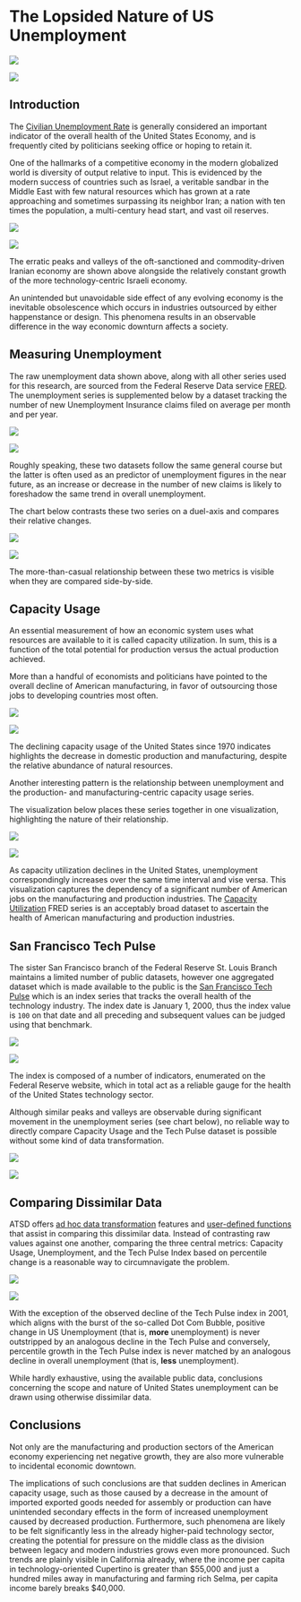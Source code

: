 # The Lopsided Nature of US Unemployment

![](./images/unemployment-1.png)

[![](../../trends/images/button-new.png)](https://trends.axibase.com/48731e05)

## Introduction

The [Civilian Unemployment Rate](https://fred.stlouisfed.org/series/UNRATE) is generally considered an important indicator of the overall health of the United States Economy, and is frequently cited by politicians seeking office or hoping to retain it.

One of the hallmarks of a competitive economy in the modern globalized world is diversity of output relative to input. This is evidenced by the modern success of countries such as Israel, a veritable sandbar in the Middle East with few natural resources which has grown at a rate approaching and sometimes surpassing its neighbor Iran; a nation with ten times the population, a multi-century head start, and vast oil reserves.

![](./images/israel-iran.png)

[![](../../trends/images/button-new.png)](https://apps.axibase.com/chartlab/607e5af9)

The erratic peaks and valleys of the oft-sanctioned and commodity-driven Iranian economy are shown above alongside the relatively constant growth of the more technology-centric Israeli economy.

An unintended but unavoidable side effect of any evolving economy is the inevitable obsolescence which occurs in industries outsourced by either happenstance or design. This phenomena results in an observable difference in the way economic downturn affects a society.

## Measuring Unemployment

The raw unemployment data shown above, along with all other series used for this research, are sourced from the Federal Reserve Data service [FRED](https://fred.stlouisfed.org/). The unemployment series is supplemented below by a dataset tracking the number of new Unemployment Insurance claims filed on average per month and per year.

![](./images/unemployment-2.png)

[![](../../trends/images/button-new.png)](https://trends.axibase.com/cdfbc613)

Roughly speaking, these two datasets follow the same general course but the latter is often used as an predictor of unemployment figures in the near future, as an increase or decrease in the number of new claims is likely to foreshadow the same trend in overall unemployment.

The chart below contrasts these two series on a duel-axis and compares their relative changes.

![](./images/unemployment-3.png)

[![](../../trends/images/button-new.png)](https://trends.axibase.com/50c23500)

The more-than-casual relationship between these two metrics is visible when they are compared side-by-side.

## Capacity Usage

An essential measurement of how an economic system uses what resources are available to it is called capacity utilization. In sum, this is a function of the total potential for production versus the actual production achieved.

More than a handful of economists and politicians have pointed to the overall decline of American manufacturing, in favor of outsourcing those jobs to developing countries most often.

![](./images/unemployment-6.png)

[![](../../trends/images/button-new.png)](https://trends.axibase.com/1ff084af)

The declining capacity usage of the United States since 1970 indicates highlights the decrease in domestic production and manufacturing, despite the relative abundance of natural resources.

Another interesting pattern is the relationship between unemployment and the production- and manufacturing-centric capacity usage series.

The visualization below places these series together in one visualization, highlighting the nature of their relationship.

![](./images/unemployment-7.png)

[![](../../trends/images/button-new.png)](https://trends.axibase.com/f02177d4)

As capacity utilization declines in the United States, unemployment correspondingly increases over the same time interval and vise versa. This visualization captures the dependency of a significant number of American jobs on the manufacturing and production industries. The [Capacity Utilization](https://fred.stlouisfed.org/series/TCU) FRED series is an acceptably broad dataset to ascertain the health of American manufacturing and production industries.

## San Francisco Tech Pulse

The sister San Francisco branch of the Federal Reserve St. Louis Branch maintains a limited number of public datasets, however one aggregated dataset which is made available to the public is the [San Francisco Tech Pulse](https://www.frbsf.org/economic-research/indicators-data/tech-pulse/) which is an index series that tracks the overall health of the technology industry. The index date is January 1, 2000, thus the index value is `100` on that date and all preceding and subsequent values can be judged using that benchmark.

![](./images/tech-pulse.png)

[![](../../trends/images/button-new.png)](https://apps.axibase.com/chartlab/ed476cfc)

The index is composed of a number of indicators, enumerated on the Federal Reserve website, which in total act as a reliable gauge for the health of the United States technology sector.

Although similar peaks and valleys are observable during significant movement in the unemployment series (see chart below), no reliable way to directly compare Capacity Usage and the Tech Pulse dataset is possible without some kind of data transformation.

![](./images/tech-pulse-1.png)

[![](../../trends/images/button-new.png)](https://apps.axibase.com/chartlab/fe09c176)

## Comparing Dissimilar Data

ATSD offers [ad hoc data transformation](https://github.com/axibase/charts/blob/master/syntax/functions.md) features and [user-defined functions](https://github.com/axibase/charts/blob/master/syntax/udf.md) that assist in comparing this dissimilar data. Instead of contrasting raw values against one another, comparing the three central metrics: Capacity Usage, Unemployment, and the Tech Pulse Index based on percentile change is a reasonable way to circumnavigate the problem.

![](./images/tech-pulse-3.png)

[![](../../trends/images/button-new.png)](https://apps.axibase.com/chartlab/cb49c0e6)

With the exception of the observed decline of the Tech Pulse index in 2001, which aligns with the burst of the so-called Dot Com Bubble, positive change in US Unemployment (that is, **more** unemployment) is never outstripped by an analogous decline in the Tech Pulse and conversely, percentile growth in the Tech Pulse index is never matched by an analogous decline in overall unemployment (that is, **less** unemployment).

While hardly exhaustive, using the available public data, conclusions concerning the scope and nature of United States unemployment can be drawn using otherwise dissimilar data.

## Conclusions

Not only are the manufacturing and production sectors of the American economy experiencing net negative growth, they are also more vulnerable to incidental economic downtown.

The implications of such conclusions are that sudden declines in American capacity usage, such as those caused by a decrease in the amount of imported exported goods needed for assembly or production can have unintended secondary effects in the form of increased unemployment caused by decreased production. Furthermore, such phenomena are likely to be felt significantly less in the already higher-paid technology sector, creating the potential for pressure on the middle class as the division between legacy and modern industries grows even more pronounced. Such trends are plainly visible in California already, where the income per capita in technology-oriented Cupertino is greater than $55,000 and just a hundred miles away in manufacturing and farming rich Selma, per capita income barely breaks $40,000.